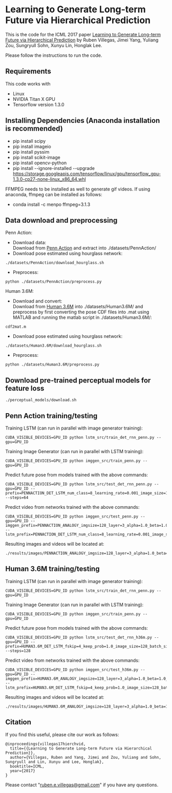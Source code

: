 # Learning to Generate Long-term Future via Hierarchical Prediction

This is the code for the ICML 2017 paper [Learning to Generate Long-term Future via Hierarchical Prediction](https://arxiv.org/pdf/1704.05831.pdf) by Ruben Villegas, Jimei Yang, Yuliang Zou, Sungryull Sohn, Xunyu Lin, Honglak Lee.

Please follow the instructions to run the code.

## Requirements
This code works with
* Linux
* NVIDIA Titan X GPU
* Tensorflow version 1.3.0

## Installing Dependencies (Anaconda installation is recommended)
* pip install scipy
* pip install imageio
* pip install pyssim
* pip install scikit-image
* pip install opencv-python
* pip install --ignore-installed --upgrade https://storage.googleapis.com/tensorflow/linux/gpu/tensorflow_gpu-1.3.0-cp27-none-linux_x86_64.whl

FFMPEG needs to be installed as well to generate gif videos.
If using anaconda, ffmpeg can be installed as follows:
* conda install -c menpo ffmpeg=3.1.3

## Data download and preprocessing
Penn Action:  
* Download data:  
Download from [Penn Action](https://dreamdragon.github.io/PennAction) and extract into ./datasets/PennAction/
* Download pose estimated using hourglass network:
```
./datasets/PennAction/download_hourglass.sh
```
* Preprocess:
```
python ./datasets/PennAction/preprocess.py
```
Human 3.6M:  
* Download and convert:  
Download from [Human 3.6M](http://vision.imar.ro/human3.6m/description.php) into ./datasets/Human3.6M/ and preprocess by first converting the pose CDF files into .mat using MATLAB and running the matlab script in ./datasets/Human3.6M/:
```
cdf2mat.m
```
* Download pose estimated using hourglass network:
```
./datasets/Human3.6M/download_hourglass.sh
```
* Preprocess:
```
python ./datasets/Human3.6M/preprocess.py
```

## Download pre-trained perceptual models for feature loss
```
./perceptual_models/download.sh
```

## Penn Action training/testing
Training LSTM (can run in parallel with image generator training):
```
CUDA_VISIBLE_DEVICES=GPU_ID python lstm_src/train_det_rnn_penn.py --gpu=GPU_ID
```
Training Image Generator (can run in parallel with LSTM training):
```
CUDA_VISIBLE_DEVICES=GPU_ID python imggen_src/train_penn.py --gpu=GPU_ID
```
Predict future pose from models trained with the above commands:
```
CUDA_VISIBLE_DEVICES=GPU_ID python lstm_src/test_det_rnn_penn.py --gpu=GPU_ID --prefix=PENNACTION_DET_LSTM_num_class=8_learning_rate=0.001_image_size=128_batch_size=256_lm_size=13_fut_step=32_num_layer=1_lstm_units=1024_seen_step=10_input_size=26_keep_prob=1.0 --steps=64
```
Predict video from networks trained with the above commands:
```
CUDA_VISIBLE_DEVICES=GPU_ID python imggen_src/test_penn.py --gpu=GPU_ID --imggen_prefix=PENNACTION_ANALOGY_imgsize=128_layer=3_alpha=1.0_beta=1.0_gamma=1.0_lr=0.0001 --lstm_prefix=PENNACTION_DET_LSTM_num_class=8_learning_rate=0.001_image_size=128_batch_size=256_lm_size=13_fut_step=32_num_layer=1_lstm_units=1024_seen_step=10_input_size=26_keep_prob=1.0
```
Resulting images and videos will be located at:
```
./results/images/PENNACTION_ANALOGY_imgsize=128_layer=3_alpha=1.0_beta=1.0_gamma=1.0_lr=0.0001/
```

## Human 3.6M training/testing
Training LSTM (can run in parallel with image generator training):
```
CUDA_VISIBLE_DEVICES=GPU_ID python lstm_src/train_det_rnn_penn.py --gpu=GPU_ID
```
Training Image Generator (can run in parallel with LSTM training):
```
CUDA_VISIBLE_DEVICES=GPU_ID python imggen_src/train_penn.py --gpu=GPU_ID
```
Predict future pose from models trained with the above commands:
```
CUDA_VISIBLE_DEVICES=GPU_ID python lstm_src/test_det_rnn_h36m.py --gpu=GPU_ID --prefix=HUMAN3.6M_DET_LSTM_fskip=4_keep_prob=1.0_image_size=128_batch_size=256_lm_size=32_fut_step=32_num_layer=1_lstm_units=1024_seen_step=10_input_size=64_learning_rate=0.001 --steps=128
```
Predict video from networks trained with the above commands:
```
CUDA_VISIBLE_DEVICES=GPU_ID python imggen_src/test_h36m.py --gpu=GPU_ID --imggen_prefix=HUMAN3.6M_ANALOGY_imgsize=128_layer=3_alpha=1.0_beta=1.0_gamma=1.0_lr=0.0001 --lstm_prefix=HUMAN3.6M_DET_LSTM_fskip=4_keep_prob=1.0_image_size=128_batch_size=256_lm_size=32_fut_step=32_num_layer=1_lstm_units=1024_seen_step=10_input_size=64_learning_rate=0.001
```
Resulting images and videos will be located at:
```
./results/images/HUMAN3.6M_ANALOGY_imgsize=128_layer=3_alpha=1.0_beta=1.0_gamma=1.0_lr=0.0001/
```

## Citation

If you find this useful, please cite our work as follows:
```
@inproceedings{villegas17hierchvid,
  title={{Learning to Generate Long-term Future via Hierarchical Prediction}},
  author={Villegas, Ruben and Yang, Jimei and Zou, Yuliang and Sohn, Sungryull and Lin, Xunyu and Lee, Honglak},
  booktitle=ICML,
  year={2017}
}
```

Please contact "ruben.e.villegas@gmail.com" if you have any questions.

